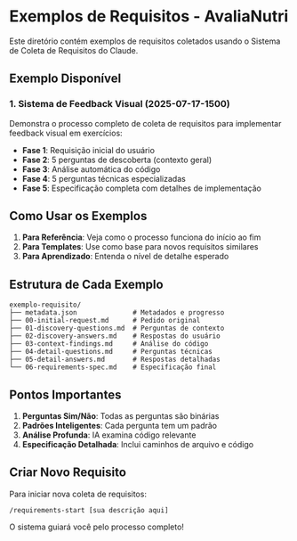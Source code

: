 # Exemplos de Requisitos - AvaliaNutri

Este diretório contém exemplos de requisitos coletados usando o Sistema de Coleta de Requisitos do Claude.

## Exemplo Disponível

### 1. Sistema de Feedback Visual (2025-07-17-1500)
Demonstra o processo completo de coleta de requisitos para implementar feedback visual em exercícios:

- **Fase 1**: Requisição inicial do usuário
- **Fase 2**: 5 perguntas de descoberta (contexto geral)
- **Fase 3**: Análise automática do código
- **Fase 4**: 5 perguntas técnicas especializadas
- **Fase 5**: Especificação completa com detalhes de implementação

## Como Usar os Exemplos

1. **Para Referência**: Veja como o processo funciona do início ao fim
2. **Para Templates**: Use como base para novos requisitos similares
3. **Para Aprendizado**: Entenda o nível de detalhe esperado

## Estrutura de Cada Exemplo

```
exemplo-requisito/
├── metadata.json              # Metadados e progresso
├── 00-initial-request.md      # Pedido original
├── 01-discovery-questions.md  # Perguntas de contexto
├── 02-discovery-answers.md    # Respostas do usuário
├── 03-context-findings.md     # Análise do código
├── 04-detail-questions.md     # Perguntas técnicas
├── 05-detail-answers.md       # Respostas detalhadas
└── 06-requirements-spec.md    # Especificação final
```

## Pontos Importantes

1. **Perguntas Sim/Não**: Todas as perguntas são binárias
2. **Padrões Inteligentes**: Cada pergunta tem um padrão
3. **Análise Profunda**: IA examina código relevante
4. **Especificação Detalhada**: Inclui caminhos de arquivo e código

## Criar Novo Requisito

Para iniciar nova coleta de requisitos:

```
/requirements-start [sua descrição aqui]
```

O sistema guiará você pelo processo completo!